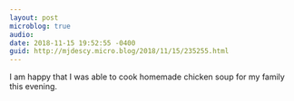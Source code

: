 ```yaml
---
layout: post
microblog: true
audio: 
date: 2018-11-15 19:52:55 -0400
guid: http://mjdescy.micro.blog/2018/11/15/235255.html
---
```

I am happy that I was able to cook homemade chicken soup for my family this evening.
